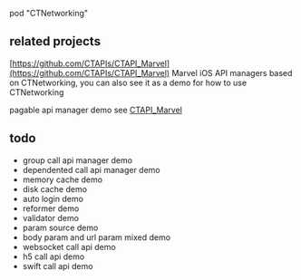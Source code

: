 
pod "CTNetworking"

related projects
----------------

[https://github.com/CTAPIs/CTAPI_Marvel](https://github.com/CTAPIs/CTAPI_Marvel) Marvel iOS API managers based on CTNetworking, you can also see it as a demo for how to use CTNetworking

pagable api manager demo see [CTAPI_Marvel](https://github.com/CTAPIs/CTAPI_Marvel)

todo
----

- group call api manager demo
- dependented call api manager demo
- memory cache demo
- disk cache demo
- auto login demo
- reformer demo
- validator demo
- param source demo
- body param and url param mixed demo
- websocket call api demo
- h5 call api demo
- swift call api demo
